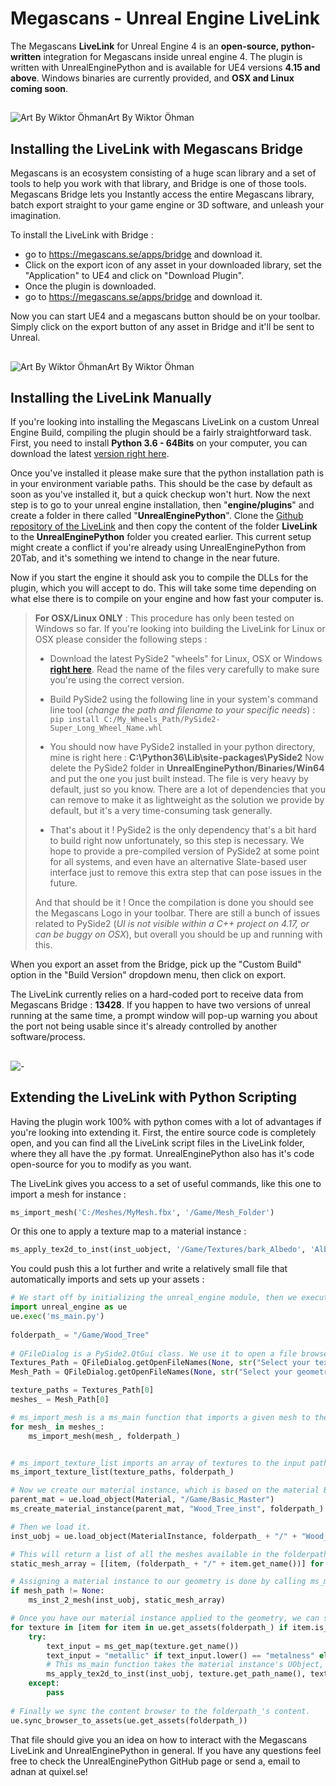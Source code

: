 # Megascans - Unreal Engine LiveLink

The Megascans **LiveLink** for Unreal Engine 4 is an **open-source, python-written** integration for Megascans inside unreal engine 4. The plugin is written with UnrealEnginePython and is available for UE4 versions **4.15 and above**.
Windows binaries are currently provided, and **OSX and Linux coming soon**.
##
![Art By Wiktor Öhman](https://cdnb.artstation.com/p/assets/images/images/011/106/221/large/wiktor-ohman-final-unbranded.jpg?1527869888)Art By Wiktor Öhman

## Installing the LiveLink with Megascans Bridge
Megascans is an ecosystem consisting of a huge scan library and a set of tools to help you work with that library, and Bridge is one of those tools.
Megascans Bridge lets you Instantly access the entire Megascans library, batch export straight to your game engine or 3D software, and unleash your imagination.

To install the LiveLink with Bridge :
- go to https://megascans.se/apps/bridge and download it.
- Click on the export icon of any asset in your downloaded library, set the "Application" to UE4 and click on "Download Plugin".
- Once the plugin is downloaded.
- go to https://megascans.se/apps/bridge and download it.

Now you can start UE4 and a megascans button should be on your toolbar. Simply click on the export button of any asset in Bridge and it'll be sent to Unreal.

##
![Art By Wiktor Öhman](https://cdnb.artstation.com/p/assets/images/images/010/357/747/large/wiktor-ohman-pubg.jpg?1523996697)Art By Wiktor Öhman

## Installing the LiveLink Manually
If you're looking into installing the Megascans LiveLink on a custom Unreal Engine Build, compiling the plugin should be a fairly straightforward task.
First, you need to install **Python 3.6 - 64Bits** on your computer, you can download the latest [version right here](https://www.python.org/downloads/).

Once you've installed it please make sure that the python installation path is in your environment variable paths. This should be the case by default as soon as you've installed it, but a quick checkup won't hurt.
Now the next step is to go to your unreal engine installation, then "**engine/plugins**" and create a folder in there called "**UnrealEnginePython**". Clone the [Github repository of the LiveLink](https://github.com/Quixel/Megascans-UE4LiveLink) and then copy the content of the folder **LiveLink** to the **UnrealEnginePython** folder you created earlier.
This current setup might create a conflict if you're already using UnrealEnginePython from 20Tab, and it's something we intend to change in the near future.

Now if you start the engine it should ask you to compile the DLLs for the plugin, which you will accept to do.
This will take some time depending on what else there is to compile on your engine and how fast your computer is.

> **For OSX/Linux ONLY** : This procedure has only been tested on Windows so far. If you're looking into building the LiveLink for Linux or OSX please consider the following steps :
>
>  - Download the latest PySide2 "wheels" for Linux, OSX or Windows **[right here](http://download.qt.io/snapshots/ci/pyside/dev/latest/pyside2/)**. Read the name of the files very carefully to make sure you're using the correct version.
>  
>  - Build PySide2 using the following line in your system's command line tool (*change the path and filename to your specific needs*) : 
> ``
> pip install C:/My_Wheels_Path/PySide2-Super_Long_Wheel_Name.whl
> ``
> - You should now have PySide2 installed in your python directory, mine is right here :
>      **C:\Python36\Lib\site-packages\PySide2**
> Now delete the PySide2 folder in **UnrealEnginePython/Binaries/Win64** and put the one you just built instead.
> The file is very heavy by default, just so you know. There are a lot of dependencies that you can remove to make it as lightweight as the solution we provide by default, but it's a very time-consuming task generally.
> 
> - That's about it ! PySide2 is the only dependency that's a bit hard to build right now unfortunately, so this step is necessary.
> We hope to provide a pre-compiled version of PySide2 at some point for all systems, and even have an alternative Slate-based user interface just to remove this extra step that can pose issues in the future.
> 
> And that should be it ! Once the compilation is done you should see the Megascans Logo in your toolbar. There are still a bunch of issues related to PySide2 (*UI is not visible within a C++ project on 4.17, or can be buggy on OSX*), but overall you should be up and running with this.

When you export an asset from the Bridge, pick up the "Custom Build" option in the "Build Version" dropdown menu, then click on export.

The LiveLink currently relies on a hard-coded port to receive data from Megascans Bridge : **13428**.
If you happen to have two versions of unreal running at the same time, a prompt window will pop-up warning you about the port not being usable since it's already controlled by another software/process.

##
![ - ](https://i.imgur.com/IrnXhDI.png)

## Extending the LiveLink with Python Scripting

Having the plugin work 100% with python comes with a lot of advantages if you're looking into extending it.
First, the entire source code is completely open, and you can find all the LiveLink script files in the LiveLink folder, where they all have the .py format.
UnrealEnginePython also has it's code open-source for you to modify as you want.

The LiveLink gives you access to a set of useful commands, like this one to import a mesh for instance :

```python
ms_import_mesh('C:/Meshes/MyMesh.fbx', '/Game/Mesh_Folder')
```
Or this one to apply a texture map to a material instance :

```python
ms_apply_tex2d_to_inst(inst_uobject, '/Game/Textures/bark_Albedo', 'Albedo')
```
You could push this a lot further and write a relatively small file that automatically imports and sets up your assets : 
```python
# We start off by initializing the unreal_engine module, then we execute the Megascans LiveLink's ms_main.
import unreal_engine as ue
ue.exec('ms_main.py')
 
folderpath_ = "/Game/Wood_Tree"
 
# QFileDialog is a PySide2.QtGui class. We use it to open a file browser for the texture maps and another one for the mesh files.
Textures_Path = QFileDialog.getOpenFileNames(None, str("Select your texture maps"), "", str("Image Files (*.png *.jpg)"))
Mesh_Path = QFileDialog.getOpenFileNames(None, str("Select your geometry files"), "", str("Image Files (*.fbx *.obj)"))

texture_paths = Textures_Path[0]
meshes_ = Mesh_Path[0]

# ms_import_mesh is a ms_main function that imports a given mesh to the input path folderpath_.
for mesh_ in meshes_:
    ms_import_mesh(mesh_, folderpath_)


# ms_import_texture_list imports an array of textures to the input path folderpath_.
ms_import_texture_list(texture_paths, folderpath_)

# Now we create our material instance, which is based on the material Basic_Master.
parent_mat = ue.load_object(Material, "/Game/Basic_Master")
ms_create_material_instance(parent_mat, "Wood_Tree_inst", folderpath_)

# Then we load it.
inst_uobj = ue.load_object(MaterialInstance, folderpath_ + "/" + "Wood_Tree_inst")

# This will return a list of all the meshes available in the folderpath_ folder.
static_mesh_array = [[item, (folderpath_ + "/" + item.get_name())] for item in ue.get_assets(folderpath_) if item.is_a(StaticMesh)]

# Assigning a material instance to our geometry is done by calling ms_main's ms_inst_2_mesh function.
if mesh_path != None:
    ms_inst_2_mesh(inst_uobj, static_mesh_array)

# Once you have our material instance applied to the geometry, we can start applying the textures from texture_paths to the material instance.
for texture in [item for item in ue.get_assets(folderpath_) if item.is_a(Texture2D)]:
    try:
        text_input = ms_get_map(texture.get_name())
        text_input = "metallic" if text_input.lower() == "metalness" else text_input
        # This ms_main function takes the material instance's UObject, the texture's name and an str of the map type (albedo, normal, etc...).
        ms_apply_tex2d_to_inst(inst_uobj, texture.get_path_name(), text_input)
    except:
        pass
 
# Finally we sync the content browser to the folderpath_'s content.
ue.sync_browser_to_assets(ue.get_assets(folderpath_))

```



That file should give you an idea on how to interact with the Megascans LiveLink and UnrealEnginePython in general. If you have any questions feel free to check the UnrealEnginePython GitHub page or send a, email to adnan at quixel.se!

